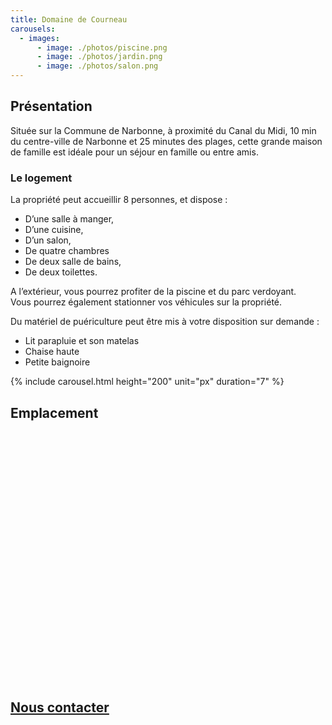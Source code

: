 ```yaml
---
title: Domaine de Courneau
carousels:
  - images:
      - image: ./photos/piscine.png
      - image: ./photos/jardin.png
      - image: ./photos/salon.png
---
```


## Présentation

Située sur la Commune de Narbonne,
à proximité du Canal du Midi,
10 min du centre-ville de Narbonne et 25 minutes des plages,
cette grande maison de famille est idéale pour un séjour en famille ou entre amis.

### Le logement

La propriété peut accueillir 8 personnes, et dispose :

* D’une salle à manger,
* D’une cuisine,
* D’un salon,
* De quatre chambres
* De deux salle de bains,
* De deux toilettes.

A l’extérieur, vous pourrez profiter de la piscine et du parc verdoyant.  
Vous pourrez également stationner vos véhicules sur la propriété.

Du matériel de puériculture peut être mis à votre disposition sur demande :

* Lit parapluie et son matelas
* Chaise haute
* Petite baignoire

{% include carousel.html height="200" unit="px" duration="7" %}

## Emplacement

<link rel="stylesheet" href="https://unpkg.com/leaflet@1.3.1/dist/leaflet.css" integrity="sha512-Rksm5RenBEKSKFjgI3a41vrjkw4EVPlJ3+OiI65vTjIdo9brlAacEuKOiQ5OFh7cOI1bkDwLqdLw3Zg0cRJAAQ==" crossorigin="" />
<style lang="css">
#map{height:400px;}
</style>
<div id="map"></div>

<script src="https://unpkg.com/leaflet@1.3.1/dist/leaflet.js" integrity="sha512-/Nsx9X4HebavoBvEBuyp3I7od5tA0UzAxs+j83KgC8PU0kgB4XiK4Lfe4y4cgBtaRJQEIFCW+oC506aPT2L1zw==" crossorigin=""></script>
<script lang="js">
const lat = 43.21997;
const lon = 3.01554;

const initMap = () => {
    const map = L.map('map').setView([lat, lon], 13);
    L.tileLayer('https://{s}.tile.openstreetmap.fr/osmfr/{z}/{x}/{y}.png', {
        attribution: 'données © <a href="//osm.org/copyright">OpenStreetMap</a>/ODbL - rendu <a href="//openstreetmap.fr">OSM France</a>',
        minZoom: 1,
        maxZoom: 20
    }).addTo(map);
    L.marker([lat, lon]).addTo(map);
};
window.onload = initMap
</script>

## [Nous contacter](mailto:courneau-location@gmail.com)

